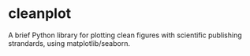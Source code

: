 # cleanplot
A brief Python library for plotting clean figures with scientific publishing strandards, using matplotlib/seaborn.
